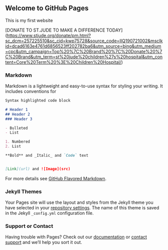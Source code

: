 ## Welcome to GitHub Pages

This is my first website

[DONATE TO ST.JUDE TO MAKE A DIFFERENCE TODAY]
(https://www.stjude.org/donate/pm.html?sc_dcm=257225510&sc_cid=kwp75728&source_code=IIQ190721002&msclkid=dcad6163e4761d6856523ff202782ba6&utm_source=bing&utm_medium=cpc&utm_campaign=Top%20%7C%20Brand%20%7C%20Donate%20%7C%20Brand&utm_term=st%20jude%20children%27s%20hospital&utm_content=Core%20Term%20%3E%20Children%20Hospital/)


### Markdown

Markdown is a lightweight and easy-to-use syntax for styling your writing. It includes conventions for

```markdown
Syntax highlighted code block

# Header 1
## Header 2
### Header 3

- Bulleted
- List

1. Numbered
2. List

**Bold** and _Italic_ and `Code` text


[Link](url) and ![Image](src)
```

For more details see [GitHub Flavored Markdown](https://guides.github.com/features/mastering-markdown/).

### Jekyll Themes

Your Pages site will use the layout and styles from the Jekyll theme you have selected in your [repository settings](https://github.com/getmagic-shilpa-gupta/getmagic-shilpa-gupta.github.io/settings). The name of this theme is saved in the Jekyll `_config.yml` configuration file.

### Support or Contact

Having trouble with Pages? Check out our [documentation](https://help.github.com/categories/github-pages-basics/) or [contact support](https://github.com/contact) and we’ll help you sort it out.
